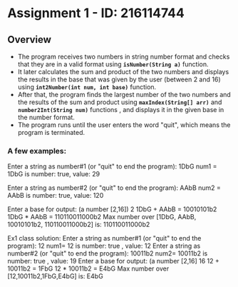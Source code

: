 # Assignment 1 - ID: 216114744

## Overview
   - The program receives two numbers in string number format and checks that they are in a valid format using **`isNumber(String a)`** function.  
   - It later calculates the sum and product of the two numbers and displays the results in the base that was given by the user (between 2 and 16) using **`int2Number(int num, int base)`**  function.  
   - After that, the program finds the largest number of the two numbers and the results of the sum and product using **`maxIndex(String[] arr)`** and **`number2Int(String num)`** functions , and displays it in the given base in the number format.  
   - The program runs until the user enters the word "quit", which means the program is terminated.
### A few examples:
Enter a string as number#1 (or "quit" to end the program): 
1DbG
num1 = 1DbG is number: true, value: 29

Enter a string as number#2 (or "quit" to end the program): 
AAbB
num2 = AAbB is number: true, value: 120

Enter a base for output: (a number [2,16]) 
2
1DbG + AAbB = 10010101b2
1DbG * AAbB = 110110011000b2
Max number over [1DbG, AAbB, 10010101b2, 110110011000b2] is: 110110011000b2



Ex1 class solution:
Enter a string as number#1 (or "quit" to end the program): 
12
num1= 12 is number: true , value: 12
Enter a string as number#2 (or "quit" to end the program): 
10011b2
num2= 10011b2 is number: true , value: 19
Enter a base for output: (a number [2,16] 
16
12 + 10011b2 = 1FbG
12 * 10011b2 = E4bG
Max number over [12,10011b2,1FbG,E4bG] is: E4bG

